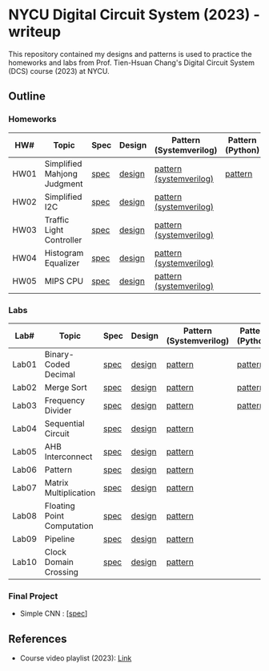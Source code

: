 # NYCU Digital Circuit System (2023) - writeup
This repository contained my designs and patterns is used to practice the homeworks and labs from Prof. Tien-Hsuan Chang's Digital Circuit System (DCS) course (2023) at NYCU.

## Outline
### Homeworks
| HW#  | Topic                       | Spec                        | Design| Pattern (Systemverilog)                      | Pattern (Python)                  |
| ---- | --------------------------- | --------------------------- | ------------------------ | -------------------------------------------- | --------------------------------- |
| HW01 | Simplified Mahjong Judgment | [spec](./HW01/DCS_HW01.pdf) |[design](./HW01/SMJ.sv)   | [pattern (systemverilog)](./HW01/PATTERN.sv) | [pattern](./HW01/testdata_gen.py) |
| HW02 | Simplified I2C              | [spec](./HW02/DCS_HW02.pdf) | [design](./HW02/I2C.sv)  | [pattern (systemverilog)](./HW02/PATTERN.sv) |                                   |
| HW03 | Traffic Light Controller    | [spec](./HW03/DCS_HW03.pdf) | [design](./HW03/TL.sv)   | [pattern (systemverilog)](./HW03/PATTERN.sv) |                                   |
| HW04 | Histogram Equalizer         | [spec](./HW04/DCS_HW04.pdf) | [design](./HW04/HE.sv)   | [pattern (systemverilog)](./HW04/PATTERN.sv) |                                   |
| HW05 | MIPS CPU                    | [spec](./HW05/DCS_HW05.pdf) | [design](./HW05/MIPS.sv) | [pattern (systemverilog)](./HW05/PATTERN.sv) |                                   |

### Labs
| Lab#  | Topic | Spec                       | Design                        | Pattern (Systemverilog)      | Pattern (Python)              |
| ----- | ----- | -------------------------- | ----------------------------- | ---------------------------- | ----------------------------- |
| Lab01 | Binary-Coded Decimal       | [spec](./Lab01/DCS_Lab01.pdf) | [design](./Lab01/BCD.sv)     | [pattern](./Lab01/PATTERN.sv) | [pattern](./Lab01/testdata_gen.py) |
| Lab02 | Merge Sort                 | [spec](./Lab02/DCS_Lab02.pdf) | [design](./Lab02/Sort.sv)    | [pattern](./Lab02/PATTERN.sv) | [pattern](./Lab02/testdata_gen.py) |
| Lab03 | Frequency Divider          | [spec](./Lab03/DCS_Lab03.pdf) | [design](./Lab03/Counter.sv) | [pattern](./Lab03/PATTERN.sv) | [pattern](./Lab03/testdata_gen.py) |
| Lab04 | Sequential Circuit         | [spec](./Lab04/DCS_Lab04.pdf) | [design](./Lab04/Seq.sv)     | [pattern](./Lab04/PATTERN.sv) |  |
| Lab05 | AHB Interconnect           | [spec](./Lab05/DCS_Lab05.pdf) | [design](./Lab05/inter.sv)   | [pattern](./Lab05/PATTERN.sv) |  |
| Lab06 | Pattern                    | [spec](./Lab06/DCS_Lab06.pdf) | [design](./Lab06/lab06.sv)   | [pattern](./Lab06/PATTERN.sv) |  |
| Lab07 | Matrix Multiplication      | [spec](./Lab07/DCS_Lab07.pdf) | [design](./Lab07/DCT.sv)     | [pattern](./Lab07/PATTERN.sv) |  |
| Lab08 | Floating Point Computation | [spec](./Lab08/DCS_Lab08.pdf) | [design](./Lab08/Fpc.sv)     | [pattern](./Lab08/PATTERN.sv) |  |
| Lab09 | Pipeline                   | [spec](./Lab09/DCS_Lab09.pdf) | [design](./Lab09/P_MUL.sv)   | [pattern](./Lab09/PATTERN.sv) |  |
| Lab10 | Clock Domain Crossing      | [spec](./Lab10/DCS_Lab10.pdf) | [design](./Lab10/CDC.sv)     | [pattern](./Lab10/PATTERN.sv) |  |

### Final Project
* Simple CNN : [[spec](./Final/DCS_Final_Project.pdf)]

## References
* Course video playlist (2023): [Link](https://www.youtube.com/playlist?list=PLCUEmRsKEgZ4p8HK5IXMrohliNuRttqpt)